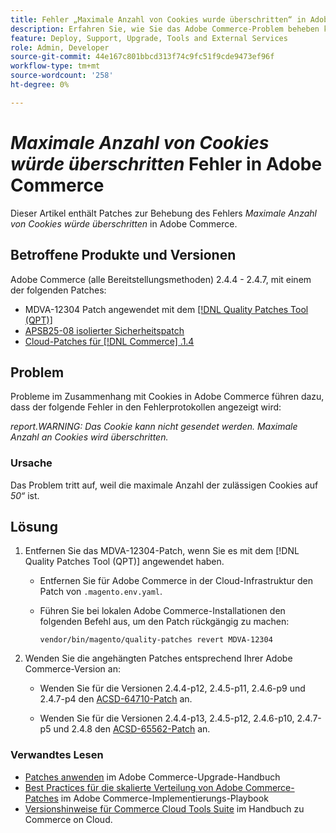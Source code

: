 ```yaml
---
title: Fehler „Maximale Anzahl von Cookies wurde überschritten“ in Adobe Commerce
description: Erfahren Sie, wie Sie das Adobe Commerce-Problem beheben können, bei dem ein Fehler auftritt, der angibt, dass die maximale Anzahl von Cookies überschritten würde.
feature: Deploy, Support, Upgrade, Tools and External Services
role: Admin, Developer
source-git-commit: 44e167c801bbcd313f74c9fc51f9cde9473ef96f
workflow-type: tm+mt
source-wordcount: '258'
ht-degree: 0%

---
```


# *Maximale Anzahl von Cookies würde überschritten* Fehler in Adobe Commerce

Dieser Artikel enthält Patches zur Behebung des Fehlers *Maximale Anzahl von Cookies würde überschritten* in Adobe Commerce.

## Betroffene Produkte und Versionen

Adobe Commerce (alle Bereitstellungsmethoden) 2.4.4 - 2.4.7, mit einem der folgenden Patches:

* MDVA-12304 Patch angewendet mit dem [[!DNL Quality Patches Tool (QPT)]](https://experienceleague.adobe.com/de/docs/commerce-operations/tools/quality-patches-tool/release-notes)
* [APSB25-08 isolierter Sicherheitspatch](/help/troubleshooting/known-issues-patches-attached/security-update-available-for-adobe-commerce-apsb25-08.md)
* [Cloud-Patches für  [!DNL Commerce] .1.4](https://experienceleague.adobe.com/de/docs/commerce-on-cloud/user-guide/release-notes/cloud-patches)

## Problem

Probleme im Zusammenhang mit Cookies in Adobe Commerce führen dazu, dass der folgende Fehler in den Fehlerprotokollen angezeigt wird:

*report.WARNING: Das Cookie kann nicht gesendet werden. Maximale Anzahl an Cookies wird überschritten.*

### Ursache

Das Problem tritt auf, weil die maximale Anzahl der zulässigen Cookies auf *50“* ist.

## Lösung

1. Entfernen Sie das MDVA-12304-Patch, wenn Sie es mit dem [!DNL Quality Patches Tool (QPT)] angewendet haben.

   * Entfernen Sie für Adobe Commerce in der Cloud-Infrastruktur den Patch von `.magento.env.yaml`.
   * Führen Sie bei lokalen Adobe Commerce-Installationen den folgenden Befehl aus, um den Patch rückgängig zu machen:

     `vendor/bin/magento/quality-patches revert MDVA-12304`

1. Wenden Sie die angehängten Patches entsprechend Ihrer Adobe Commerce-Version an:

   * Wenden Sie für die Versionen 2.4.4-p12, 2.4.5-p11, 2.4.6-p9 und 2.4.7-p4 den [ACSD-64710-Patch](assets/acsd-64710_2.4.5-p11.patch.zip) an.

   * Wenden Sie für die Versionen 2.4.4-p13, 2.4.5-p12, 2.4.6-p10, 2.4.7-p5 und 2.4.8 den [ACSD-65562-Patch](assets/acsd-65562_2.4.5-p12.patch.zip) an.

### Verwandtes Lesen

* [Patches anwenden](https://experienceleague.adobe.com/de/docs/commerce-operations/upgrade-guide/patches/apply) im Adobe Commerce-Upgrade-Handbuch
* [Best Practices für die skalierte Verteilung von Adobe Commerce-Patches](https://experienceleague.adobe.com/de/docs/commerce-operations/implementation-playbook/best-practices/maintenance/patching-at-scale) im Adobe Commerce-Implementierungs-Playbook
* [Versionshinweise für Commerce Cloud Tools Suite](https://experienceleague.adobe.com/de/docs/commerce-on-cloud/user-guide/release-notes/cloud-tools-suite) im Handbuch zu Commerce on Cloud.
